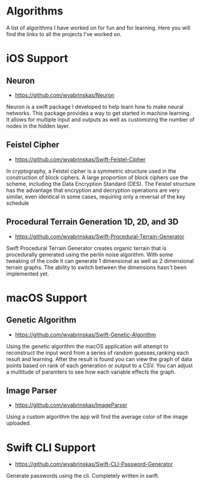 # Algorithms
A list of algorithms I have worked on for fun and for learning. Here you will find the links to all the projects I've worked on. 

# iOS Support

## Neuron 
- https://github.com/wvabrinskas/Neuron

Neuron is a swift package I developed to help learn how to make neural networks. This package provides a way to get started in machine learning. It allows for multiple input and outputs as well as customizing the number of nodes in the hidden layer.

## Feistel Cipher 
- https://github.com/wvabrinskas/Swift-Feistel-Cipher

In cryptography, a Feistel cipher is a symmetric structure used in the construction of block ciphers. A large proportion of block ciphers use the scheme, including the Data Encryption Standard (DES). The Feistel structure has the advantage that encryption and decryption operations are very similar, even identical in some cases, requiring only a reversal of the key schedule

## Procedural Terrain Generation 1D, 2D, and 3D
- https://github.com/wvabrinskas/Swift-Procedural-Terrain-Generator

Swift Procedural Terrain Generator creates organic terrain that is procedurally generated using the perlin noise algorithm. With some tweaking of the code it can generate 1 dimensional as well as 2 dimensional terrain graphs. The ability to switch between the dimensions hasn't been implemented yet. 

# macOS Support
## Genetic Algorithm 
- https://github.com/wvabrinskas/Swift-Genetic-Algorithm

Using the genetic algorithm the macOS application will attempt to reconstruct the input word from a series of random guesses,ranking each result and learning. After the result is found you can view the graph of data points based on rank of each generation or output to a CSV. You can adjust a multitude of paramters to see how each variable effects the graph. 

## Image Parser 
- https://github.com/wvabrinskas/ImageParser

Using a custom algorithm the app will find the average color of the image uploaded. 

# Swift CLI Support
- https://github.com/wvabrinskas/Swift-CLI-Password-Generator

Generate passwords using the cli. Completely written in swift.


